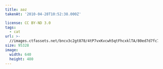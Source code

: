 ```yaml
---
title: aaz
takenAt: '2010-04-28T10:52:38.000Z'

license: CC BY-ND 3.0
tags:
  - cat
url: >-
  //images.ctfassets.net/bncv3c2gt878/4tP7vxKvcwh5qtFhcxklTA/80ed7d7fc7cd12fbaafc3797536342e1/aaz_4560387914_o
size: 95328
image:
  width: 640
  height: 480
---
```

